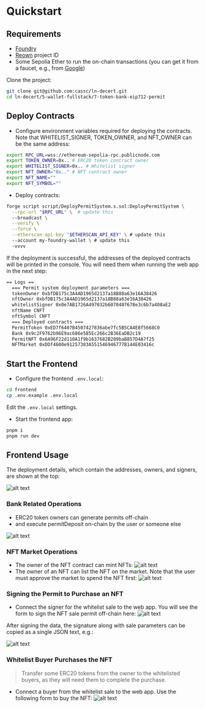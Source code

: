 # Quickstart 

## Requirements

- [Foundry](https://getfoundry.sh/introduction/installation/)
- [Reown](https://dashboard.reown.com/) project ID
- Some Sepolia Ether to run the on-chain transactions (you can get it from a faucet, e.g., from [Google](https://cloud.google.com/application/web3/faucet/ethereum/sepolia))

Clone the project:

```bash
git clone git@github.com:cassc/ln-decert.git
cd ln-decert/5-wallet-fullstack/7-token-bank-eip712-permit 
```

## Deploy Contracts 

- Configure environment variables required for deploying the contracts. Note that WHITELIST_SIGNER, TOKEN_OWNER, and NFT_OWNER can be the same address:

```bash
export RPC_URL=wss://ethereum-sepolia-rpc.publicnode.com
export TOKEN_OWNER=0x.. # ERC20 token contract owner
export WHITELIST_SIGNER=0x.. # Whitelist signer
export NFT_OWNER="0x.." # NFT contract owner
export NFT_NAME=""                   
export NFT_SYMBOL=""                       
```



- Deploy contracts:

```bash
forge script script/DeployPermitSystem.s.sol:DeployPermitSystem \
  --rpc-url "$RPC_URL" \  # update this 
  --broadcast \
  --verify \
  --force \
  --etherscan-api-key "$ETHERSCAN_API_KEY" \ # update this 
  --account my-foundry-wallet \ # update this 
  -vvvv    
```

If the deployment is successful, the addresses of the deployed contracts will be printed in the console. You will need them when running the web app in the next step:

```bash
== Logs ==
  === Permit system deployment parameters ===
  tokenOwner 0xbfDB175c3A4AD1965d2137a18B88a63e16A38426
  nftOwner 0xbfDB175c3A4AD1965d2137a18B88a63e16A38426
  whitelistSigner 0x0e7AB1726A497032b6070407678e3c6b7a408aE2
  nftName CNFT
  nftSymbol CNFT
  === Deployed contracts ===
  PermitToken 0xED7f6407B4507427836abe7fc5B5CA4E8f5668C0
  Bank 0x9c2F9762b96E9ac686e585Ec266c2B36EaDB2c19
  PermitNFT 0x6A96F22d110A1f9b1637682B209baB857D4A7f25
  NFTMarket 0xDDf4600e91257383A551546946777B144E03416c
```

## Start the Frontend

- Configure the frontend `.env.local`:

```bash
cd frontend
cp .env.example .env.local
```

Edit the `.env.local` settings.

- Start the frontend app:
```bash
pnpm i
pnpm run dev
```

## Frontend Usage

The deployment details, which contain the addresses, owners, and signers, are shown at the top:

 ![alt text](deployment_overview.png)


### Bank Related Operations
- ERC20 token owners can generate permits off-chain
- and execute permitDeposit on-chain by the user or someone else

![alt text](token-permit-usage.png)


### NFT Market Operations
- The owner of the NFT contract can mint NFTs:
![alt text](nft-mint.png)
- The owner of an NFT can list the NFT on the market. Note that the user must approve the market to spend the NFT first:
![alt text](list-nft.png)

### Signing the Permit to Purchase an NFT
- Connect the signer for the whitelist sale to the web app. You will see the form to sign the NFT sale permit off-chain here:
![alt text](sign-nft-permit.png)

After signing the data, the signature along with sale parameters can be copied as a single JSON text, e.g.:

![alt text](nft-permit-json.png)

### Whitelist Buyer Purchases the NFT

> Transfer some ERC20 tokens from the owner to the whitelisted buyers, as they will need them to complete the purchase.

- Connect a buyer from the whitelist sale to the web app. Use the following form to buy the NFT:
![alt text](buy-nft.png)
